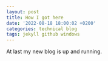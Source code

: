 ```yaml
---
layout: post
title: How I got here
date: '2022-08-18 18:00:02 +0200'
categories: technical blog
tags: jekyll github windows
---
```


At last my new blog is up and running.
